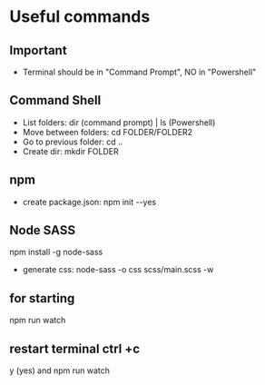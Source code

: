 # Useful commands

## Important

- Terminal should be in "Command Prompt", NO in "Powershell"


## Command Shell

- List folders: dir (command prompt) | ls (Powershell)
- Move between folders: cd FOLDER/FOLDER2
- Go to previous folder: cd ..
- Create dir: mkdir FOLDER

## npm

- create package.json: npm init --yes


## Node SASS
npm install -g node-sass
- generate css: node-sass -o css scss/main.scss -w

## for starting 
npm run watch

## restart terminal ctrl +c
y (yes)
and npm run watch
